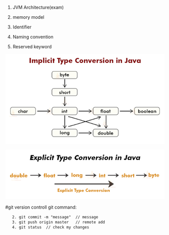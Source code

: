 1. JVM Architecture(exam)
2. memory model

2. Identifier
3. Naming convention
4. Reserved keyword

![img.png](../../../images/img.png)

![img_1.png](../../../images/img_1.png)


#git version controll
git command:
```1. git add .   // add file to the git repository
   2. git commit -m "message"  // message 
   3. git push origin master   // remote add
   4. git status  // check my changes
```
